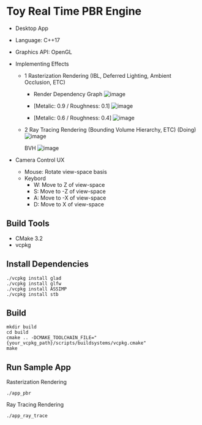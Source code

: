 # Toy Real Time PBR Engine
- Desktop App
- Language: C++17
- Graphics API: OpenGL

- Implementing Effects
  - 1 Rasterization Rendering (IBL, Deferred Lighting, Ambient Occlusion, ETC)
    - Render Dependency Graph
      ![image](https://github.com/Windowline/Toy-PBR-Engine/assets/17508384/ba922aba-9588-434f-92d3-136f4fefdfbf)

    - [Metalic: 0.9 / Roughness: 0.1]
      ![image](https://github.com/Windowline/ToyRenderer/assets/17508384/28df3a4e-9c4d-4cca-bb7d-85bf422d8151)

    - [Metalic: 0.6 / Roughness: 0.4]
      ![image](https://github.com/Windowline/ToyRenderer/assets/17508384/9166d4bf-ed49-4649-96b0-6dce5239d380)
      
  - 2 Ray Tracing Rendering (Bounding Volume Hierarchy, ETC) (Doing)
      ![image](https://github.com/user-attachments/assets/269ab8cb-f933-4c4b-9ace-7984c17ab1b3)

      BVH
      ![image](https://github.com/user-attachments/assets/45fe607a-e085-43a8-a6ff-0ad41e248564)

  
- Camera Control UX
  - Mouse: Rotate view-space basis 
  - Keybord
    - W: Move to Z of view-space
    - S: Move to -Z of view-space
    - A: Move to -X of view-space
    - D: Move to X of view-space


## Build Tools
- CMake 3.2
- vcpkg

## Install Dependencies
```
./vcpkg install glad
./vcpkg install glfw
./vcpkg install ASSIMP
./vcpkg install stb
```

## Build
```
mkdir build
cd build
cmake .. -DCMAKE_TOOLCHAIN_FILE="{your_vcpkg_path}/scripts/buildsystems/vcpkg.cmake"
make
```

## Run Sample App
Rasterization Rendering
```
./app_pbr
```

Ray Tracing Rendering
```
./app_ray_trace
```


  
